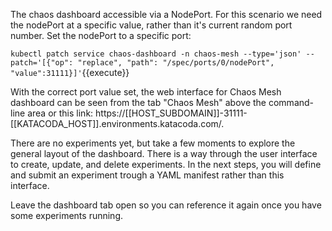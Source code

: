 The chaos dashboard accessible via a NodePort. For this scenario we need the nodePort at a specific value, rather than it's current random port number. Set the nodePort to a specific port:

`kubectl patch service chaos-dashboard -n chaos-mesh --type='json' --patch='[{"op": "replace", "path": "/spec/ports/0/nodePort", "value":31111}]'`{{execute}}

With the correct port value set, the web interface for Chaos Mesh dashboard can be seen from the tab "Chaos Mesh" above the command-line area or this link: https://[[HOST_SUBDOMAIN]]-31111-[[KATACODA_HOST]].environments.katacoda.com/.

There are no experiments yet, but take a few moments to explore the general layout of the dashboard. There is a way through the user interface to create, update, and delete experiments. In the next steps, you will define and submit an experiment trough a YAML manifest rather than this interface.

Leave the dashboard tab open so you can reference it again once you have some experiments running.
